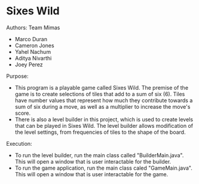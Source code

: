 Sixes Wild
==============

Authors:
Team Mimas
* Marco Duran
* Cameron Jones
* Yahel Nachum
* Aditya Nivarthi
* Joey Perez

Purpose:
* This program is a playable game called Sixes Wild. The premise of the game is to create selections of tiles that add to a sum of six (6). Tiles have number values that represent how much they contribute towards a sum of six during a move, as well as a multiplier to increase the move's score.
* There is also a level builder in this project, which is used to create levels that can be played in Sixes Wild. The level builder allows modification of the level settings, from frequencies of tiles to the shape of the board.

Execution:
* To run the level builder, run the main class called "BuilderMain.java". This will open a window that is user interactable for the builder.
* To run the game application, run the main class caled "GameMain.java". This will open a window that is user interactable for the game.
